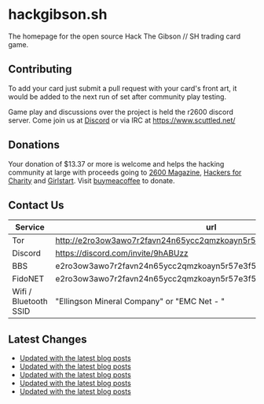 # hackgibson.sh
The homepage for the open source Hack The Gibson // SH trading card game.


## Contributing

To add your card just submit a pull request with your card's front art, it would be added to the next run of set after community play testing.

Game play and discussions over the project is held the r2600 discord server. Come join us at [Discord](https://discord.com/invite/9hABUzz) or via IRC at https://www.scuttled.net/


## Donations

Your donation of $13.37 or more is welcome and helps the hacking community at large with proceeds going to [2600 Magazine](https://2600.com/), [Hackers for Charity](https://hackersforcharity.org) and [Girlstart](https://girlstart.org).  Visit [buymeacoffee](https://www.buymeacoffee.com/hackgibson.sh) to donate.


## Contact Us

Service | url
-|-
Tor | http://e2ro3ow3awo7r2favn24n65ycc2qmzkoayn5r57e3f56nvjwdcgg32ad.onion
Discord | https://discord.com/invite/9hABUzz
BBS | e2ro3ow3awo7r2favn24n65ycc2qmzkoayn5r57e3f56nvjwdcgg32ad.onion:23
FidoNET | e2ro3ow3awo7r2favn24n65ycc2qmzkoayn5r57e3f56nvjwdcgg32ad.onion:24554
Wifi / Bluetooth SSID | "Ellingson Mineral Company" or "EMC Net - <fidonet address>"

## Latest Changes
<!-- BLOG-POST-LIST:START -->
- [Updated with the latest blog posts](https://github.com/DFW2600/hackgibson.sh/commit/f02c55ff64e62f33b1a7d2dfc8a3f1d656b35977)
- [Updated with the latest blog posts](https://github.com/DFW2600/hackgibson.sh/commit/6a5814e335d1c65c1418c50ebede7ba52041d2ac)
- [Updated with the latest blog posts](https://github.com/DFW2600/hackgibson.sh/commit/d1eaf6e2211412d581aea0f3ffd49f3d156d8cde)
- [Updated with the latest blog posts](https://github.com/DFW2600/hackgibson.sh/commit/10b41f604e8ecb56c74aa0ee8361ec19dbfacd28)
- [Updated with the latest blog posts](https://github.com/DFW2600/hackgibson.sh/commit/517d133dd7537d1216454260ce71f86c0ec3cf33)
<!-- BLOG-POST-LIST:END -->

